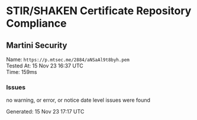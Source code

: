 # STIR/SHAKEN Certificate Repository Compliance

## Martini Security

Name: `https://p.mtsec.me/2884/aNSaAl9t8byh.pem`\
Tested At: 15 Nov 23 16:37 UTC\
Time: 159ms

### Issues

no warning, or error, or notice date level issues were found

Generated: 15 Nov 23 17:17 UTC
